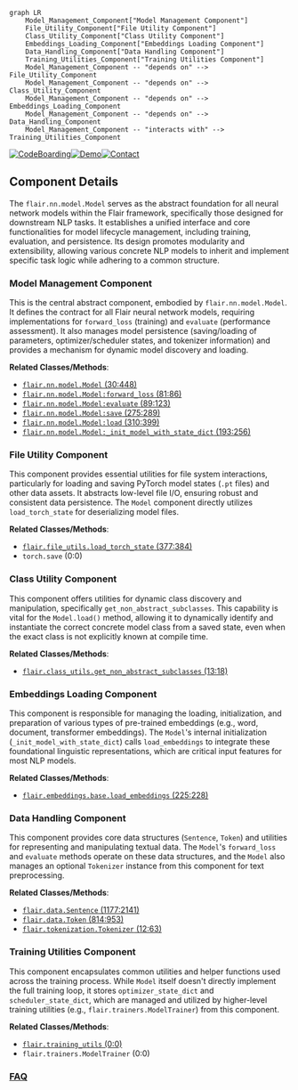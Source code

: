 ```mermaid
graph LR
    Model_Management_Component["Model Management Component"]
    File_Utility_Component["File Utility Component"]
    Class_Utility_Component["Class Utility Component"]
    Embeddings_Loading_Component["Embeddings Loading Component"]
    Data_Handling_Component["Data Handling Component"]
    Training_Utilities_Component["Training Utilities Component"]
    Model_Management_Component -- "depends on" --> File_Utility_Component
    Model_Management_Component -- "depends on" --> Class_Utility_Component
    Model_Management_Component -- "depends on" --> Embeddings_Loading_Component
    Model_Management_Component -- "depends on" --> Data_Handling_Component
    Model_Management_Component -- "interacts with" --> Training_Utilities_Component
```
[![CodeBoarding](https://img.shields.io/badge/Generated%20by-CodeBoarding-9cf?style=flat-square)](https://github.com/CodeBoarding/CodeBoarding)[![Demo](https://img.shields.io/badge/Try%20our-Demo-blue?style=flat-square)](https://www.codeboarding.org/demo)[![Contact](https://img.shields.io/badge/Contact%20us%20-%20contact@codeboarding.org-lightgrey?style=flat-square)](mailto:contact@codeboarding.org)

## Component Details

The `flair.nn.model.Model` serves as the abstract foundation for all neural network models within the Flair framework, specifically those designed for downstream NLP tasks. It establishes a unified interface and core functionalities for model lifecycle management, including training, evaluation, and persistence. Its design promotes modularity and extensibility, allowing various concrete NLP models to inherit and implement specific task logic while adhering to a common structure.

### Model Management Component
This is the central abstract component, embodied by `flair.nn.model.Model`. It defines the contract for all Flair neural network models, requiring implementations for `forward_loss` (training) and `evaluate` (performance assessment). It also manages model persistence (saving/loading of parameters, optimizer/scheduler states, and tokenizer information) and provides a mechanism for dynamic model discovery and loading.


**Related Classes/Methods**:

- <a href="https://github.com/flairNLP/flair/blob/master/flair/nn/model.py#L30-L448" target="_blank" rel="noopener noreferrer">`flair.nn.model.Model` (30:448)</a>
- <a href="https://github.com/flairNLP/flair/blob/master/flair/nn/model.py#L81-L86" target="_blank" rel="noopener noreferrer">`flair.nn.model.Model:forward_loss` (81:86)</a>
- <a href="https://github.com/flairNLP/flair/blob/master/flair/nn/model.py#L89-L123" target="_blank" rel="noopener noreferrer">`flair.nn.model.Model:evaluate` (89:123)</a>
- <a href="https://github.com/flairNLP/flair/blob/master/flair/nn/model.py#L275-L289" target="_blank" rel="noopener noreferrer">`flair.nn.model.Model:save` (275:289)</a>
- <a href="https://github.com/flairNLP/flair/blob/master/flair/nn/model.py#L310-L399" target="_blank" rel="noopener noreferrer">`flair.nn.model.Model:load` (310:399)</a>
- <a href="https://github.com/flairNLP/flair/blob/master/flair/nn/model.py#L193-L256" target="_blank" rel="noopener noreferrer">`flair.nn.model.Model:_init_model_with_state_dict` (193:256)</a>


### File Utility Component
This component provides essential utilities for file system interactions, particularly for loading and saving PyTorch model states (`.pt` files) and other data assets. It abstracts low-level file I/O, ensuring robust and consistent data persistence. The `Model` component directly utilizes `load_torch_state` for deserializing model files.


**Related Classes/Methods**:

- <a href="https://github.com/flairNLP/flair/blob/master/flair/file_utils.py#L377-L384" target="_blank" rel="noopener noreferrer">`flair.file_utils.load_torch_state` (377:384)</a>
- `torch.save` (0:0)


### Class Utility Component
This component offers utilities for dynamic class discovery and manipulation, specifically `get_non_abstract_subclasses`. This capability is vital for the `Model.load()` method, allowing it to dynamically identify and instantiate the correct concrete model class from a saved state, even when the exact class is not explicitly known at compile time.


**Related Classes/Methods**:

- <a href="https://github.com/flairNLP/flair/blob/master/flair/class_utils.py#L13-L18" target="_blank" rel="noopener noreferrer">`flair.class_utils.get_non_abstract_subclasses` (13:18)</a>


### Embeddings Loading Component
This component is responsible for managing the loading, initialization, and preparation of various types of pre-trained embeddings (e.g., word, document, transformer embeddings). The `Model`'s internal initialization (`_init_model_with_state_dict`) calls `load_embeddings` to integrate these foundational linguistic representations, which are critical input features for most NLP models.


**Related Classes/Methods**:

- <a href="https://github.com/flairNLP/flair/blob/master/flair/embeddings/base.py#L225-L228" target="_blank" rel="noopener noreferrer">`flair.embeddings.base.load_embeddings` (225:228)</a>


### Data Handling Component
This component provides core data structures (`Sentence`, `Token`) and utilities for representing and manipulating textual data. The `Model`'s `forward_loss` and `evaluate` methods operate on these data structures, and the `Model` also manages an optional `Tokenizer` instance from this component for text preprocessing.


**Related Classes/Methods**:

- <a href="https://github.com/flairNLP/flair/blob/master/flair/data.py#L1177-L2141" target="_blank" rel="noopener noreferrer">`flair.data.Sentence` (1177:2141)</a>
- <a href="https://github.com/flairNLP/flair/blob/master/flair/data.py#L814-L953" target="_blank" rel="noopener noreferrer">`flair.data.Token` (814:953)</a>
- <a href="https://github.com/flairNLP/flair/blob/master/flair/tokenization.py#L12-L63" target="_blank" rel="noopener noreferrer">`flair.tokenization.Tokenizer` (12:63)</a>


### Training Utilities Component
This component encapsulates common utilities and helper functions used across the training process. While `Model` itself doesn't directly implement the full training loop, it stores `optimizer_state_dict` and `scheduler_state_dict`, which are managed and utilized by higher-level training utilities (e.g., `flair.trainers.ModelTrainer`) from this component.


**Related Classes/Methods**:

- <a href="https://github.com/flairNLP/flair/blob/master/flair/training_utils.py#L0-L0" target="_blank" rel="noopener noreferrer">`flair.training_utils` (0:0)</a>
- `flair.trainers.ModelTrainer` (0:0)




### [FAQ](https://github.com/CodeBoarding/GeneratedOnBoardings/tree/main?tab=readme-ov-file#faq)